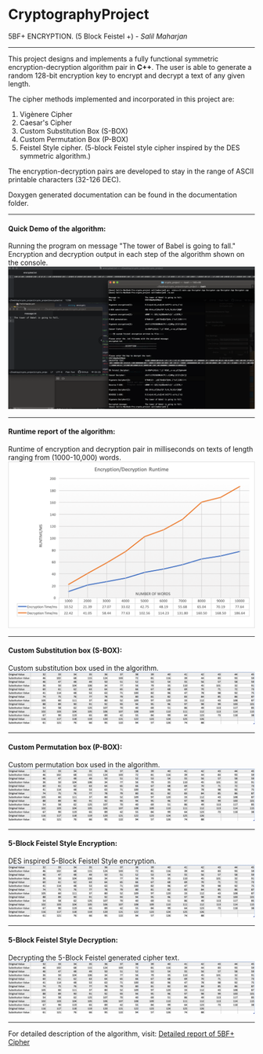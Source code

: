# CryptographyProject
5BF+ ENCRYPTION. (5 Block Feistel +)
*- Salil Maharjan*

***

This project designs and implements a fully functional symmetric encryption-decryption algorithm pair in **C++**. 
The user is able to generate a random 128-bit encryption key to encrypt and decrypt a text of any given length. 

The cipher methods implemented and incorporated in this project are:
1. Vigènere Cipher
2. Caesar's Cipher
3. Custom Substitution Box (S-BOX)
4. Custom Permutation Box (P-BOX)
5. Feistel Style cipher. (5-block Feistel style cipher inspired by the DES symmetric algorithm.)

The encryption-decryption pairs are developed to stay in the range of ASCII printable characters (32-126 DEC).

Doxygen generated documentation can be found in the documentation folder.

---

#### Quick Demo of the algorithm:
Running the program on message "The tower of Babel is going to fall."
Encryption and decryption output in each step of the algorithm shown on the console.
![alt text](img/demo.png "Cryptography Algorithm Demo")

---

#### Runtime report of the algorithm:
Runtime of encryption and decryption pair in milliseconds on texts of length ranging from (1000-10,000) words.
![alt text](img/newRuntime.png "Runtime report")

---

#### Custom Substitution box (S-BOX):
Custom substitution box used in the algorithm.
![alt text](img/sbox.png "Custom substitution box S-box")

---

#### Custom Permutation box (P-BOX):
Custom permutation box used in the algorithm.
![alt text](img/sbox.png "Custom substitution box S-box")

---

#### 5-Block Feistel Style Encryption:
DES inspired 5-Block Feistel Style encryption.
![alt text](img/sbox.png "Custom substitution box S-box")

---

#### 5-Block Feistel Style Decryption:
Decrypting the 5-Block Feistel generated cipher text.
![alt text](img/sbox.png "Custom substitution box S-box")

---

For detailed description of the algorithm, visit: [Detailed report of 5BF+ Cipher](https://www.google.com)



